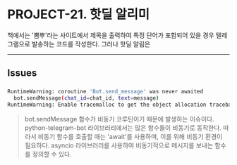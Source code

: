 # PROJECT-21. 핫딜 알리미
책에서는 '뽐뿌'라는 사이트에서 제목을 출력하여 특정 단어가 포함되어 있을 경우 텔레그램으로 발송하는 코드를 작성한다.
그러나 핫딜 알림은 

* * *

## Issues
### 
```bash
RuntimeWarning: coroutine 'Bot.send_message' was never awaited
  bot.sendMessage(chat_id=chat_id, text=message)
RuntimeWarning: Enable tracemalloc to get the object allocation traceback
```
> bot.sendMessage 함수가 비동기 코루틴이기 때문에 발생하는 이슈이다.
> python-telegram-bot 라이브러리에서는 많은 함수들이 비동기로 동작한다.
> 따라서 비동기 함수를 호출할 때는 'await'를 사용하며, 이를 위해 비동기 환경이 필요하다.
> asyncio 라이브러리를 사용하여 비동기적으로 메시지를 보내는 함수를 정의할 수 있다.